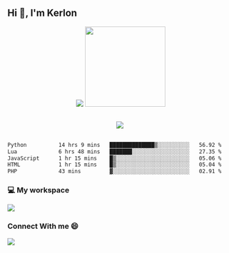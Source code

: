 ## Hi 👋, I'm Kerlon
<div align="center">
 <img scr="">
 <img src= "https://github-readme-stats.vercel.app/api?username=kerlonfernandes&show_icons=true&theme=radical"/>
  <img height="180em" src="https://github-readme-stats.vercel.app/api/top-langs/?username=kerlonfernandes&layout=compact&langs_count=8&theme=radical"/>
</div>


<p align="center" style="margin: 30px;">

 <img src="https://skillicons.dev/icons?i=html,css,bootstrap,js,nodejs,jquery,python,flask,php,mysql,lua,sqlite,firebase">

</p>
<!--START_SECTION:waka-->

```txt
Python          14 hrs 9 mins   ██████████████▒░░░░░░░░░░   56.92 %
Lua             6 hrs 48 mins   ███████░░░░░░░░░░░░░░░░░░   27.35 %
JavaScript      1 hr 15 mins    █▒░░░░░░░░░░░░░░░░░░░░░░░   05.06 %
HTML            1 hr 15 mins    █▒░░░░░░░░░░░░░░░░░░░░░░░   05.04 %
PHP             43 mins         ▓░░░░░░░░░░░░░░░░░░░░░░░░   02.91 %
```

<!--END_SECTION:waka-->


<p align="center">
 <h3>💻 My workspace</h3>
    <img src="https://skillicons.dev/icons?i=ubuntu" />
</p>

<p align="center">
 <h3>Connect With me 😄</h3> 
    <a href="https://www.linkedin.com/in/kerlon-fernandes"><img src="https://skillicons.dev/icons?i=linkedin" />
  </a>
</p>



